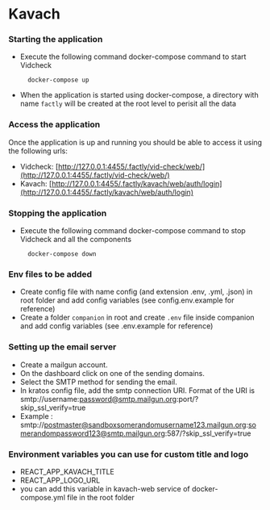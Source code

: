 # Kavach

### Starting the application

- Execute the following command docker-compose command to start Vidcheck

  ```
    docker-compose up
  ```

- When the application is started using docker-compose, a directory with name `factly` will be created at the root level to perisit all the data

### Access the application

Once the application is up and running you should be able to access it using the following urls:

- Vidcheck: [http://127.0.0.1:4455/.factly/vid-check/web/](http://127.0.0.1:4455/.factly/vid-check/web/)
- Kavach: [http://127.0.0.1:4455/.factly/kavach/web/auth/login](http://127.0.0.1:4455/.factly/kavach/web/auth/login)

### Stopping the application

- Execute the following command docker-compose command to stop Vidcheck and all the components

  ```
    docker-compose down
  ```

### Env files to be added

- Create config file with name config (and extension .env, .yml, .json) in root folder and add config variables (see config.env.example for reference)
- Create a folder `companion` in root and create `.env` file inside companion and add config variables (see .env.example for reference)

### Setting up the email server

- Create a mailgun account.
- On the dashboard click on one of the sending domains.
- Select the SMTP method for sending the email.
- In kratos config file, add the smtp connection URI. Format of the URI is smtp://username:password@smtp.mailgun.org:port/?skip_ssl_verify=true
- Example : smtp://postmaster@sandboxsomerandomusername123.mailgun.org:somerandompassword123@smtp.mailgun.org:587/?skip_ssl_verify=true


### Environment variables you can use for custom title and logo

- REACT_APP_KAVACH_TITLE
- REACT_APP_LOGO_URL
- you can add this variable in kavach-web service of docker-compose.yml file in the root  folder